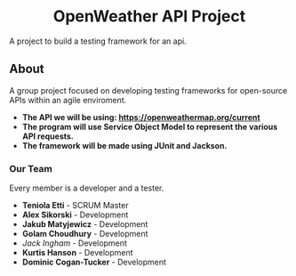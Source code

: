 
# 
<h1 align="center">OpenWeather API Project</h1>
A project to build a testing framework for an api.

## About
A group project focused on developing testing frameworks for open-source APIs within an agile enviroment.  
- **The API we will be using: https://openweathermap.org/current**
- **The program will use Service Object Model to represent the various API requests.**
- **The framework will be made using JUnit and Jackson.**

### Our Team
Every member is a developer and a tester.

- **Teniola Etti** - SCRUM Master
- **Alex Sikorski** - Development
- **Jakub Matyjewicz** - Development
- **Golam Choudhury** - Development
- *Jack Ingham* - Development
- **Kurtis Hanson** - Development
- **Dominic Cogan-Tucker** - Development

